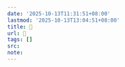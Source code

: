 ```yaml
---
date: '2025-10-13T11:31:51+08:00'
lastmod: '2025-10-13T13:04:51+08:00'
title: 󰪵
url: 󰪵
tags: []
src:
note:
---
```

